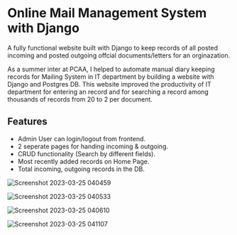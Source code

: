 
# Online Mail Management System with Django

A fully functional website built with Django to keep records of all posted incoming and posted outgoing offcial documents/letters for an orginazation. 

As a summer inter at PCAA, I helped to automate manual diary keeping records for Mailing System in IT department by building a website with Django and Postgres DB. This website improved the productivity of IT department for entering an record and for searching a record among thousands of records from 20 to 2 per document.


## Features

- Admin User can login/logout from frontend.
- 2 seperate pages for handing incoming & outgoing.
- CRUD functionality (Search by different fields).
- Most recently added records on Home Page.
- Total incoming, outgoing records in the DB.



![Screenshot 2023-03-25 040459](https://user-images.githubusercontent.com/78174673/227695954-812bff96-cdc9-44e8-83f7-8e6988f86418.png)

![Screenshot 2023-03-25 040533](https://user-images.githubusercontent.com/78174673/227695972-e3d4d6c4-a08a-4934-b699-b39a780b7348.png)

![Screenshot 2023-03-25 040610](https://user-images.githubusercontent.com/78174673/227695975-6f4b3ac4-6386-4716-9bd7-f26d86535a0c.png)

![Screenshot 2023-03-25 041107](https://user-images.githubusercontent.com/78174673/227695983-ebd0ecce-8c01-4e32-9ff5-15d451a24e2c.png)
